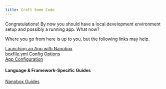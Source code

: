 ```yaml
---
title: Craft Some Code
---
```


Congratulations! By now you should have a local development environment setup and possibly a running app. What now?

Where you go from here is up to you, but the following links may help.

[Launching an App with Nanobox](#)  
[boxfile.yml Config Options](#)  
[App Configuration](#)  

#### Language & Framework-Specific Guides
[Nanobox Guides](https://guides.nanobox.io)
